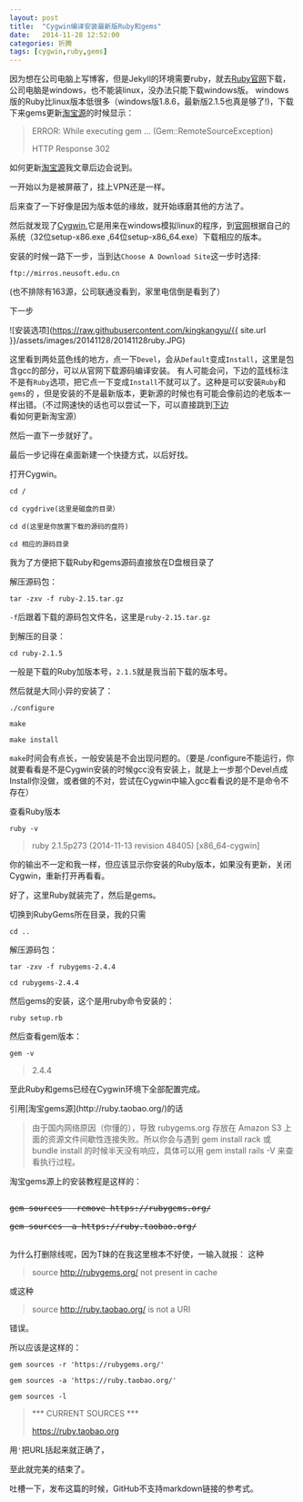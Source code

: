 ```yaml
---
layout: post
title:  "Cygwin编译安装最新版Ruby和gems"
date:   2014-11-28 12:52:00
categories: 折腾
tags: [cygwin,ruby,gems]
---
```


因为想在公司电脑上写博客，但是Jekyll的环境需要ruby，就去[Ruby官网](https://www.ruby-lang.org/zh_cn/downloads/)下载，公司电脑是windows，也不能装linux，没办法只能下载windows版。
windows版的Ruby比linux版本低很多（windows版1.8.6，最新版2.1.5也真是够了!)，下载下来gems更新[淘宝源](http://ruby.taobao.org/)的时候显示：
		
>ERROR:  While executing gem ... (Gem::RemoteSourceException)
>
>HTTP Response 302

如何更新[淘宝源](http://ruby.taobao.org/)我文章后边会说到。

一开始以为是被屏蔽了，挂上VPN还是一样。

后来查了一下好像是因为版本低的缘故，就开始琢磨其他的方法了。

然后就发现了[Cygwin](https://cygwin.com/install.html),它是用来在windows模拟linux的程序，到[官网](https://cygwin.com/install.html)根据自己的系统（32位setup-x86.exe ,64位setup-x86_64.exe）下载相应的版本。

安装的时候一路下一步，当到达`Choose A Download Site`这一步时选择:

	ftp://mirros.neusoft.edu.cn

(也不排除有163源，公司联通没看到，家里电信倒是看到了）

下一步

![安装选项](https://raw.githubusercontent.com/kingkangyu/{{ site.url }}/assets/images/20141128/20141128ruby.JPG)

这里看到两处蓝色线的地方，点一下`Devel`，会从`Default`变成`Install`，这里是包含gcc的部分，可以从官网下载源码编译安装。
有人可能会问，下边的蓝线标注不是有`Ruby`选项，把它点一下变成`Install`不就可以了。这种是可以安装`Ruby`和`gems`的
，但是安装的不是最新版本，更新源的时候也有可能会像前边的老版本一样出错。（不过网速快的话也可以尝试一下，可以直接跳到[下边](#taobaoyuan)看如何更新淘宝源）

然后一直下一步就好了。

最后一步记得在桌面新建一个快捷方式，以后好找。

打开Cygwin。

	cd /

	cd cygdrive(这里是磁盘的目录）

	cd d(这里是你放置下载的源码的盘符)

	cd 相应的源码目录

我为了方便把下载Ruby和gems源码直接放在D盘根目录了
	
解压源码包：

	tar -zxv -f ruby-2.15.tar.gz

`-f`后跟着下载的源码包文件名，这里是`ruby-2.15.tar.gz`

到解压的目录：

	cd ruby-2.1.5

一般是下载的Ruby加版本号，`2.1.5`就是我当前下载的版本号。

然后就是大同小异的安装了：

	./configure

	make

	make install

`make`时间会有点长，一般安装是不会出现问题的。（要是./configure不能运行，你就要看看是不是Cygwin安装的时候gcc没有安装上，就是上一步那个Devel点成Install你没做，或者做的不对，尝试在Cygwin中输入gcc看看说的是不是命令不存在）

查看Ruby版本

	ruby -v

>ruby 2.1.5p273 (2014-11-13 revision 48405) [x86_64-cygwin]

你的输出不一定和我一样，但应该显示你安装的Ruby版本，如果没有更新，关闭Cygwin，重新打开再看看。

好了，这里Ruby就装完了，然后是gems。

切换到RubyGems所在目录，我的只需

	cd ..
	
解压源码包：

	tar -zxv -f rubygems-2.4.4

	cd rubygems-2.4.4

然后gems的安装，这个是用ruby命令安装的：

	ruby setup.rb

然后查看gem版本：
	
	gem -v

>2.4.4

至此Ruby和gems已经在Cygwin环境下全部配置完成。

<div id="taobaoyuan">

</div>
引用[淘宝gems源](http://ruby.taobao.org/)的话

>由于国内网络原因（你懂的），导致 rubygems.org 存放在 Amazon S3 上面的资源文件间歇性连接失败。所以你会与遇到 gem install rack 或 bundle install 的时候半天没有响应，具体可以用 gem install rails -V 来查看执行过程。

淘宝gems源上的安装教程是这样的：

<pre>
<del>
gem sources --remove https://rubygems.org/

gem sources -a https://ruby.taobao.org/
</del>
</pre>


为什么打删除线呢，因为T妹的在我这里根本不好使，一输入就报：
这种

>source http://rubygems.org/ not present in cache

或这种


>source http://ruby.taobao.org/ is not a URI


错误。

所以应该是这样的：

	gem sources -r 'https://rubygems.org/'

	gem sources -a 'https://ruby.taobao.org/'

	gem sources -l

>*** CURRENT SOURCES ***
>	
>https://ruby.taobao.org

用`'`把URL括起来就正确了，

至此就完美的结束了。

吐槽一下，发布这篇的时候，GitHub不支持markdown链接的参考式。


